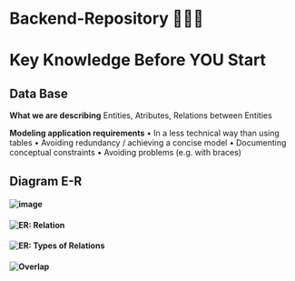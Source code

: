 # Backend-Repository 🚀🚀🚀

# Key Knowledge Before YOU Start

## Data Base
**What we are describing**
Entities, Atributes, Relations between Entities

**Modeling application requirements**
• In a less technical way than using tables
• Avoiding redundancy / achieving a concise model
• Documenting conceptual constraints
• Avoiding problems (e.g. with braces)

## Diagram E-R
#### ![image](https://github.com/user-attachments/assets/78ed5296-2640-4231-ae04-742d0e0d2f3c)
#### ![ER: Relation](https://github.com/user-attachments/assets/3c281c15-25da-427a-9e1c-78343a7933e0)
#### ![ER: Types of Relations](https://github.com/user-attachments/assets/232f37d0-fe76-4fe5-be6f-e3ee0a15d66b)
#### ![Overlap](https://github.com/user-attachments/assets/2942728c-6d03-4a36-874a-2c47bb111e0b)
